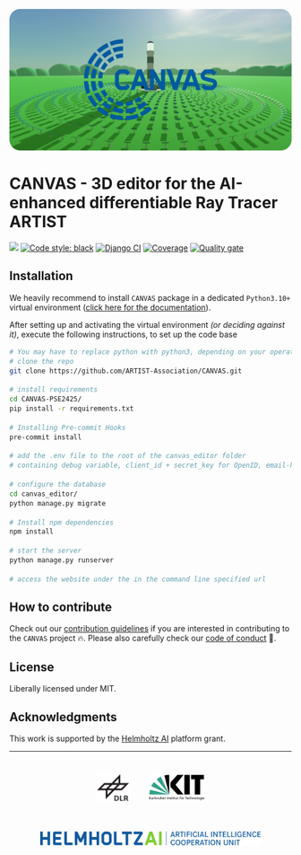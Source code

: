 ![banner](./logos/banner.png)

# CANVAS - 3D editor for the AI-enhanced differentiable Ray Tracer ARTIST

[![](https://img.shields.io/badge/Python-3.8+-blue.svg)](https://www.python.org/downloads/)
[![Code style: black](https://img.shields.io/badge/code%20style-black-000000.svg)](https://github.com/psf/black)
[![Django CI](https://github.com/CANVAS-PSE/CANVAS-PSE2425/actions/workflows/django.yml/badge.svg)](https://github.com/CANVAS-PSE/CANVAS-PSE2425/actions/workflows/django.yml)
[![Coverage](https://sonarcloud.io/api/project_badges/measure?project=ARTIST-Association_CANVAS&metric=coverage)](https://sonarcloud.io/summary/new_code?id=ARTIST-Association_CANVAS)
[![Quality gate](https://sonarcloud.io/api/project_badges/quality_gate?project=ARTIST-Association_CANVAS)](https://sonarcloud.io/summary/new_code?id=ARTIST-Association_CANVAS)

## Installation

We heavily recommend to install `CANVAS` package in a dedicated `Python3.10+` virtual environment ([click here for the documentation](https://docs.python.org/3/library/venv.html)).

After setting up and activating the virtual environment _(or deciding against it)_, execute the following instructions, to set up the code base

```bash
# You may have to replace python with python3, depending on your operating system.
# clone the repo
git clone https://github.com/ARTIST-Association/CANVAS.git

# install requirements
cd CANVAS-PSE2425/
pip install -r requirements.txt

# Installing Pre-commit Hooks
pre-commit install

# add the .env file to the root of the canvas_editor folder
# containing debug variable, client_id + secret_key for OpenID, email-host password, etc.

# configure the database
cd canvas_editor/
python manage.py migrate

# Install npm dependencies
npm install

# start the server
python manage.py runserver

# access the website under the in the command line specified url
```

## How to contribute

Check out our [contribution guidelines](CONTRIBUTING.md) if you are interested in contributing to the `CANVAS` project :fire:.
Please also carefully check our [code of conduct](CODE_OF_CONDUCT.md) :blue_heart:.

## License

Liberally licensed under MIT.

## Acknowledgments

This work is supported by the [Helmholtz AI](https://www.helmholtz.ai/) platform grant.

---

<div align="center">
  <a href="https://www.dlr.de/EN/Home/home_node.html"><img src="./logos/logo_dlr.svg" height="50px" hspace="3%" vspace="25px"></a>
  <a href="http://www.kit.edu/english/index.php"><img src="./logos/logo_kit.svg" height="50px" hspace="3%" vspace="25px"></a>
  <a href="https://www.helmholtz.ai/"><img src="./logos/logo_hai.svg" height="25px" hspace="3%" vspace="25px"></a>
</div>
